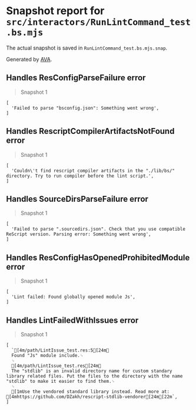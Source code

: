 # Snapshot report for `src/interactors/RunLintCommand_test.bs.mjs`

The actual snapshot is saved in `RunLintCommand_test.bs.mjs.snap`.

Generated by [AVA](https://avajs.dev).

## Handles ResConfigParseFailure error

> Snapshot 1

    [
      'Failed to parse "bsconfig.json": Something went wrong',
    ]

## Handles RescriptCompilerArtifactsNotFound error

> Snapshot 1

    [
      'Couldn\'t find rescript compiler artifacts in the "./lib/bs/" directory. Try to run compiler before the lint script.',
    ]

## Handles SourceDirsParseFailure error

> Snapshot 1

    [
      'Failed to parse ".sourcedirs.json". Check that you use compatible ReScript version. Parsing error: Something went wrong',
    ]

## Handles ResConfigHasOpenedProhibitedModule error

> Snapshot 1

    [
      'Lint failed: Found globally opened module Js',
    ]

## Handles LintFailedWithIssues error

> Snapshot 1

    [
      `[4m/path/LintIssue_test.res:5[24m␊
      Found "Js" module include.␊
      ␊
      [4m/path/LintIssue_test.res[24m␊
      The "stdlib" is an invalid directory name for custom standary library related files. Put the files to the directory with the name "stdlib" to make it easier to find them.␊
      ␊
      [1mUse the vendored standard library instead. Read more at: [4mhttps://github.com/DZakh/rescript-stdlib-vendorer[24m[22m`,
    ]
